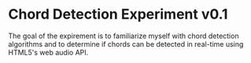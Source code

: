 Chord Detection Experiment v0.1
===============

The goal of the expirement is to familiarize myself with chord detection algorithms and to determine if chords can be detected in real-time using HTML5's web audio API.
